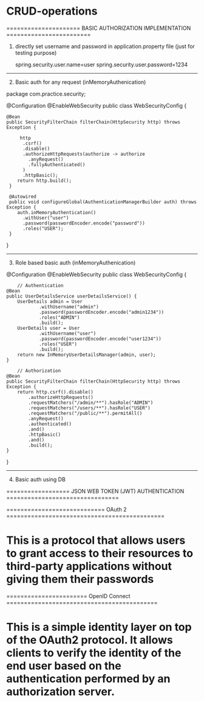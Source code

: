 # CRUD-operations


===================== BASIC AUTHORIZATION IMPLEMENTATION ========================


1. directly set username and password in application.property file (just for testing purpose)
	
	spring.security.user.name=user
	spring.security.user.password=1234

----------------------------------------------------------------------------------

2. Basic auth for any request (inMemoryAuthenication)

package com.practice.security;

@Configuration
@EnableWebSecurity
public class WebSecurityConfig {
	
	@Bean
	public SecurityFilterChain filterChain(HttpSecurity http) throws Exception {
	    
		 http
	      .csrf()
	      .disable()
	      .authorizeHttpRequests(authorize -> authorize
	        .anyRequest()
	        .fullyAuthenticated()
	      )
	      .httpBasic();
	    return http.build();
	 }

	 @Autowired
	 public void configureGlobal(AuthenticationManagerBuilder auth) throws Exception {
	    auth.inMemoryAuthentication()
	      .withUser("user")
	      .password(passwordEncoder.encode("password"))  
	      .roles("USER");
	 }
}

----------------------------------------------------------------------------

3. Role based basic auth (inMemoryAuthenication)


@Configuration
@EnableWebSecurity
public class WebSecurityConfig {
		
		// Authentication
	@Bean
    public UserDetailsService userDetailsService() {
        UserDetails admin = User
        		.withUsername("admin")
                .password(passwordEncoder.encode("admin1234"))
                .roles("ADMIN")
                .build();
        UserDetails user = User
        		.withUsername("user")
                .password(passwordEncoder.encode("user1234"))
                .roles("USER")
                .build();
        return new InMemoryUserDetailsManager(admin, user);
    }
	
		// Authorization 
    @Bean
    public SecurityFilterChain filterChain(HttpSecurity http) throws Exception {
    	return http.csrf().disable()
    		.authorizeHttpRequests()
    		.requestMatchers("/admin/**").hasRole("ADMIN")
    		.requestMatchers("/users/**").hasRole("USER")
    		.requestMatchers("/public/**").permitAll()
    		.anyRequest()
    		.authenticated()
    		.and()
    		.httpBasic()
            .and()
            .build();
    }

}

-----------------------------------------------------------------------------------

4. Basic auth using DB


================== JSON WEB TOKEN (JWT) AUTHENTICATION ================================


============================ OAuth 2 =============================================
 # This is a protocol that allows users to grant access to their resources to third-party applications without giving them their passwords


======================= OpenID Connect ===========================================
# This is a simple identity layer on top of the OAuth2 protocol. It allows clients to verify the identity of the end user based on the authentication performed by an authorization server.
